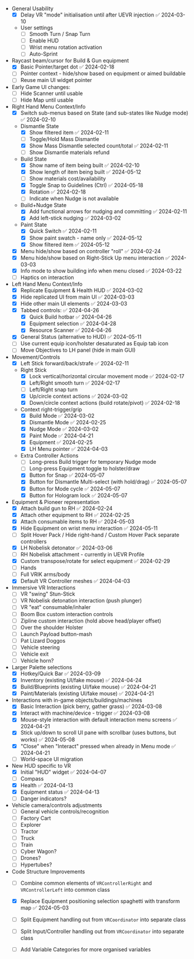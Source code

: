 - General Usability
	- [x] Delay VR "mode" initialisation until after UEVR injection ✅ 2024-03-10
	- User settings
		- [ ] Smooth Turn / Snap Turn
		- [ ] Enable HUD
		- [ ] Wrist menu rotation activation
		- [ ] Auto-Sprint
- Raycast beam/cursor for Build & Gun equipment
	- [x] Basic Pointer/target dot ✅ 2024-02-18
	- [ ] Pointer context - hide/show based on equipment or aimed buildable
	- [ ] Reuse main UI widget pointer
- Early Game UI changes:
	- [ ] Hide Scanner until usable
	- [ ] Hide Map until usable
- Right Hand Menu Context/Info
	- [x] Switch sub-menus based on State (and sub-states like Nudge mode) ✅ 2024-02-10
	- Dismantle State
		- [x] Show filtered item ✅ 2024-02-11
		- [ ] Toggle/Hold Mass Dismantle
		- [x] Show Mass Dismantle selected count/total ✅ 2024-02-11
		- [ ] Show Dismantle materials refund
	- Build State
		- [x] Show name of item being built ✅ 2024-02-10
		- [x] Show length of item being built ✅ 2024-05-12
		- [ ] Show materials cost/availability
		- [x] Toggle Snap to Guidelines (Ctrl) ✅ 2024-05-18
		- [x] Rotation ✅ 2024-02-18
		- [ ] Indicate when Nudge is not available
	- Build+Nudge State
		- [x] Add functional arrows for nudging and committing ✅ 2024-02-11
		- [x] Add left-stick nudging ✅ 2024-03-02
	- Paint State
		- [x] Quick Switch ✅ 2024-02-11
		- [x] Show paint swatch - name only ✅ 2024-05-12
		- [x] Show filtered item ✅ 2024-05-12
	- [x] Menu hide/show based on controller "roll" ✅ 2024-02-24
	- [x] Menu hide/show based on Right-Stick Up menu interaction ✅ 2024-03-03
	- [x] Info mode to show building info when menu closed ✅ 2024-03-22
	- [ ] Haptics on interaction
- Left Hand Menu Context/Info
	- [x] Replicate Equipment & Health HUD ✅ 2024-03-02
	- [x] Hide replicated UI from main UI ✅ 2024-03-03
	- [x] Hide other main UI elements ✅ 2024-03-03
	- [x] Tabbed controls: ✅ 2024-04-26
		- [x] Quick Build hotbar ✅ 2024-04-26
		- [x] Equipment selection ✅ 2024-04-28
		- [x] Resource Scanner ✅ 2024-04-26
	- [x] General Status (alternative to HUD) ✅ 2024-05-11
	- [ ] Use current equip icon/holster desaturated as Equip tab icon
	- [ ] Move Objectives to LH panel (hide in main GUI)
- Movement/Controls
	- [x] Left Stick forward/back/strafe ✅ 2024-02-11
	- Right Stick
		- [x] Lock vertical/horizontal circular movement mode ✅ 2024-02-17
		- [x] Left/Right smooth turn ✅ 2024-02-17
		- [ ] Left/Right snap turn
		- [x] Up/circle context actions ✅ 2024-03-02
		- [x] Down/circle context actions (build rotate/pivot) ✅ 2024-02-18
	- Context right-trigger/grip
		- [x] Build Mode ✅ 2024-03-02
		- [x] Dismantle Mode ✅ 2024-02-25
		- [x] Nudge Mode ✅ 2024-03-02
		- [x] Paint Mode ✅ 2024-04-21
		- [x] Equipment ✅ 2024-02-25
		- [x] LH Menu pointer ✅ 2024-04-03
	- Extra Controller Actions
		- [ ] Long-press Build trigger for temporary Nudge mode
		- [ ] Long-press Equipment toggle to holster/draw
		- [x] Button for Snap ✅ 2024-05-07
		- [x] Button for Dismantle Multi-select (with hold/drag) ✅ 2024-05-07
		- [x] Button for Mode cycle ✅ 2024-05-07
		- [x] Button for Hologram lock ✅ 2024-05-07
- Equipment & Pioneer representation
	- [x] Attach build gun to RH ✅ 2024-02-24
	- [x] Attach other equipment to RH ✅ 2024-02-25
	- [x] Attach consumable items to RH ✅ 2024-05-03
	- [x] Hide Equipment on wrist menu interaction ✅ 2024-05-11
	- [ ] Split Hover Pack / Hide right-hand / Custom Hover Pack separate controllers
	- [x] LH Nobelisk detonator ✅ 2024-03-06
	- [ ] RH Nobelisk attachment - currently in UEVR Profile
	- [x] Custom transpose/rotate for select equipment ✅ 2024-02-29
	- [ ] Hands
	- [ ] Full VRIK arms/body
	- [x] Default VR Controller meshes ✅ 2024-04-03
- Immersive VR Interactions
	- [ ] VR "swing" Stun-Stick
	- [ ] VR Nobelisk detonation interaction (push plunger)
	- [ ] VR "eat" consumable/inhaler
	- [ ] Boom Box custom interaction controls
	- [ ] Zipline custom interaction (hold above head/player offset)
	- [ ] Over the shoulder Holster
	- [ ] Launch Payload button-mash
	- [ ] Pat Lizard Doggos
	- [ ] Vehicle steering
	- [ ] Vehicle exit
	- [ ] Vehicle horn?
- Larger Palette selections
	- [x] Hotkey/Quick Bar ✅ 2024-03-09
	- [x] Inventory (existing UI/fake mouse) ✅ 2024-04-24
	- [x] Build/Blueprints (existing UI/fake mouse) ✅ 2024-04-21
	- [x] Paint/Materials (existing UI/fake mouse) ✅ 2024-04-21
- Interactions with in-game objects/buildings/machines
	- [x] Basic Interaction (pick berry, gather grass) ✅ 2024-03-08
	- [x] Interact with machine/device - trigger ✅ 2024-03-08
	- [x] Mouse-style interaction with default interaction menu screens ✅ 2024-04-21
	- [x] Stick up/down to scroll UI pane with scrollbar (uses buttons, but works) ✅ 2024-05-08
	- [x] "Close" when "Interact" pressed when already in Menu mode ✅ 2024-04-21
	- [ ] World-space UI migration
- New HUD specific to VR
	- [x] Initial "HUD" widget ✅ 2024-04-07
	- [ ] Compass
	- [x] Health ✅ 2024-04-13
	- [x] Equipment status ✅ 2024-04-13
	- [ ] Danger indicators?
- Vehicle camera/controls adjustments
	- [ ] General vehicle controls/recognition
	- [ ] Factory Cart
	- [ ] Explorer
	- [ ] Tractor
	- [ ] Truck
	- [ ] Train
	- [ ] Cyber Wagon?
	- [ ] Drones?
	- [ ] Hypertubes?
- Code Structure Improvements
	- [ ] Combine common elements of `VRControllerRight` and `VRControllerLeft` into common class
	- [x] Replace Equipment positioning selection spaghetti with transform map ✅ 2024-05-03
	- [ ] Split Equipment handling out from `VRCoordinator` into separate class
	- [ ] Split Input/Controller handling out from `VRCoordinator` into separate class
	- [ ] Add Variable Categories for more organised variables


